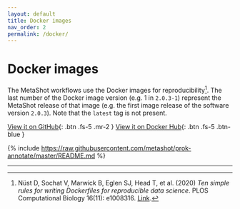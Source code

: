 ```yaml
---
layout: default
title: Docker images
nav_order: 2
permalink: /docker/
---
```


# Docker images

The MetaShot workflows use the Docker images for reproducibility[^1]. The
last number of the Docker image version (e.g. 1 in `2.0.3-1`) represent the
MetaShot release of that image (e.g. the first image release of the software
version `2.0.3`). Note that the `latest` tag is not present.

[View it on GitHub](https://github.com/metashot/docker){: .btn .fs-5 .mr-2 }
[View it on Docker Hub](https://hub.docker.com/u/metashot/){: .btn .fs-5 .btn-blue }

{% include https://raw.githubusercontent.com/metashot/prok-annotate/master/README.md %}

---

[^1]: Nüst D, Sochat V, Marwick B, Eglen SJ, Head T, et al. (2020) *Ten simple
      rules for writing Dockerfiles for reproducible data science*. PLOS
      Computational Biology 16(11): e1008316.
      [Link](https://doi.org/10.1371/journal.pcbi.1008316).